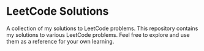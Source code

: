 # LeetCode Solutions

A collection of my solutions to LeetCode problems.
This repository contains my solutions to various LeetCode problems. Feel free to explore and use them as a reference for your own learning.
